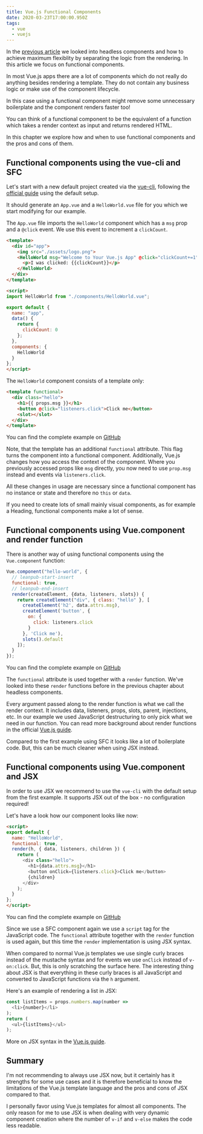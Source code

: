 ```yaml
---
title: Vue.js Functional Components
date: 2020-03-23T17:00:00.950Z
tags:
  - vue
  - vuejs
---
```


In the [previous article](/posts/vue-js-headless-components/) we looked into headless components and how to achieve maximum flexiblity by separating the logic from the rendering. In this article we focus on functional components. 

In most Vue.js apps there are a lot of components which do not really do anything besides rendering a template. They do not contain any business logic or make use of the component lifecycle.

In this case using a functional component might remove some unnecessary boilerplate and the component renders faster too!

You can think of a functional component to be the equivalent of a function which takes a render context as input and returns rendered HTML.

In this chapter we explore how and when to use functional components and the pros and cons of them.

## Functional components using the vue-cli and SFC

Let's start with a new default project created via the [vue-cli](https://cli.vuejs.org/), following the [official guide](https://cli.vuejs.org/guide/creating-a-project.html#installation)
using the default setup.

It should generate an `App.vue` and a `HelloWorld.vue` file for you which we start modifying for our example.

The `App.vue` file imports the `HelloWorld` component which has a `msg` prop and a `@click` event. We use this event to increment a `clickCount`.

```html
<template>
  <div id="app">
    <img src="./assets/logo.png">
    <HelloWorld msg="Welcome to Your Vue.js App" @click="clickCount+=1">
      <p>I was clicked: {{clickCount}}</p>
    </HelloWorld>
  </div>
</template>

<script>
import HelloWorld from "./components/HelloWorld.vue";

export default {
  name: "app",
  data() {
    return {
      clickCount: 0
    };
  },
  components: {
    HelloWorld
  }
};
</script>
```

The `HelloWorld` component consists of a template only:

```html
<template functional>
  <div class="hello">
    <h1>{{ props.msg }}</h1>
    <button @click="listeners.click">Click me</button>
    <slot></slot>
  </div>
</template>
```

You can find the complete example on [GitHub](https://github.com/fdietz/vue_components_book_examples/tree/master/chapter-6/example-1)

Note, that the template has an additional `functional` attribute. This flag turns the component into a functional component. Additionally, Vue.js changes how you access the context of the component. Where you previously accessed props like `msg` directly, you now need to use `prop.msg` instead and events via `listeners.click`.

All these changes in usage are necessary since a functional component has no instance or state and therefore no `this` or `data`.

If you need to create lots of small mainly visual components, as for example a Heading, functional components make a lot of sense.

## Functional components using Vue.component and render function

There is another way of using functional components using the `Vue.component` function:

```js
Vue.component("hello-world", {
  // leanpub-start-insert
  functional: true,
  // leanpub-end-insert
  render(createElement, {data, listeners, slots}) {
    return createElement("div", { class: "hello" }, [
      createElement('h2', data.attrs.msg),
      createElement('button', {
        on: {
          click: listeners.click
        }
      }, 'Click me'),
      slots().default
    ]);
  }
});
```

You can find the complete example on [GitHub](https://github.com/fdietz/vue_components_book_examples/tree/master/chapter-6/example-2)

The `functional` attribute is used together with a `render` function. We've looked into these `render` functions before in the previous chapter about headless components.

Every argument passed along to the render function is what we call the render context. It includes data, listeners, props, slots, parent, injections, etc. In our example we used JavaScript destructuring to only pick what we need in our function. You can read more background about render functions in the official [Vue.js guide](https://vuejs.org/v2/guide/render-function.html).

Compared to the first example using SFC it looks like a lot of boilerplate code. But, this can be much cleaner when using JSX instead.

## Functional components using Vue.component and JSX

In order to use JSX we recommend to use the `vue-cli` with the default setup from the first example. It supports JSX out of the box - no configuration required!

Let's have a look how our component looks like now:

```html
<script>
export default {
  name: "HelloWorld",
  functional: true,
  render(h, { data, listeners, children }) {
    return (
      <div class="hello">
        <h1>{data.attrs.msg}</h1>
        <button onClick={listeners.click}>Click me</button>
        {children}
      </div>
    );
  }
};
</script>
```

You can find the complete example on [GitHub](https://github.com/fdietz/vue_components_book_examples/tree/master/chapter-6/example-3)

Since we use a SFC component again we use a `script` tag for the JavaScript code. The `functional` attribute together with the `render` function is used again, but this time the `render` implementation is using JSX syntax.

When compared to normal Vue.js templates we use single curly braces instead of the mustache syntax and for events we use `onClick` instead of `v-on:click`. But, this is only scratching the surface here. The interesting thing about JSX is that everything in these curly braces is all JavaScript and converted to JavaScript functions via the `h` argument.

Here's an example of rendering a list in JSX:

```js
const listItems = props.numbers.map(number =>
  <li>{number}</li>
);
return (
  <ul>{listItems}</ul>
);
```

More on JSX syntax in the [Vue.js guide](https://vuejs.org/v2/guide/render-function.html#JSX).

## Summary

I'm not recommending to always use JSX now, but it certainly has it strengths for some use cases and it is therefore beneficial to know the limitations of the Vue.js template language and the pros and cons of JSX compared to that.

I personally favor using Vue.js templates for almost all components. The only reason for me to use JSX is when dealing with very dynamic component creation where the number of `v-if` and `v-else` makes the code less readable.
